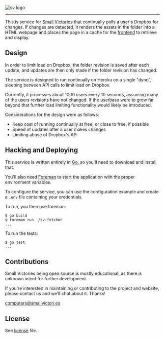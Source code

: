 ![sv logo](https://f.cloud.github.com/assets/846194/1235425/02c60fe6-29a6-11e3-809a-2140784b2934.png)

---

This is service for [Small Victories](https://smallvictori.es) that
continually polls a user's Dropbox for changes. If changes are detected,
it renders the assets in the folder into a HTML webpage and places
the page in a cache for the [frontend](https://github.com/pearkes/sv-frontend)
to retrieve and display.

## Design

In order to limit load on Dropbox, the folder revision is saved after
each update, and updates are then only made if the folder revision has
changed.

The service is designed to run continually on Heroku on a single "dyno",
sleeping between API calls to limit load on Dropbox.

Currently, it processes about 1000 users every 10 seconds, assuming
many of the users revisions have not changed. If the userbase
were to grow far beyond that further load limiting functionality would
likely be introduced.

Considerations for the design were as follows:

- Keep cost of running continually at free, or close to free, if possible
- Speed of updates after a user makes changes
- Limiting abuse of Dropbox's API

## Hacking and Deploying

This service is written entirely in [Go](), so you'll need to download
and install that.

You'll also need [Foreman]() to start the application with the proper environment
variables.

To configure the service, you can use the configuration example and create
a `.env` file containing your credentials.

To run, you then use foreman:

    $ go build
    $ foreman run ./sv-fetcher
    ...

To run the tests:

    $ go test
    ...

## Contributions

Small Victories being open source is mostly educational, as there is
unknown intent for further development.

If you're interested in maintaining or contributing to the project and
website, please contact us and we'll chat about it. Thanks!

[computers@smallvictori.es](mailto:computers@smallvictori.es)

## License

See [license](LICENSE.md) file.
